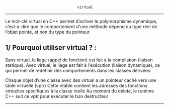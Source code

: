                                     virtual 
*********************************************************************************************

Le mot-clé virtual en C++ permet d’activer le polymorphisme dynamique, c’est-à-dire que le comportement 
d'une méthode dépend du type réel de l’objet pointé, et non du type du pointeur.

1/ Pourquoi utiliser virtual ? :
--------------------------------

Sans virtual, le liage (appel de fonction) est fait à la compilation (liaison statique).
Avec virtual, le liage est fait à l'exécution (liaison dynamique), ce qui permet de redéfinir 
des comportements dans les classes dérivées.


Chaque objet d’une classe avec des virtual a un pointeur caché vers une table virtuelle (vptr)
Cette vtable contient les adresses des fonctions virtuelles spécifiques à la classe réelle
Au moment du delete, le runtime C++ suit ce vptr pour exécuter le bon destructeur

**************************************************************************************************

